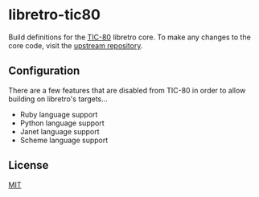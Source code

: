 # libretro-tic80

Build definitions for the [TIC-80](https://tic80.com/) libretro core. To make any changes to the core code, visit the [upstream repository](https://github.com/nesbox/tic-80).

## Configuration

There are a few features that are disabled from TIC-80 in order to allow building on libretro's targets...

- Ruby language support
- Python language support
- Janet language support
- Scheme language support

## License

[MIT](LICENSE)